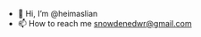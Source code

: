 - 👋 Hi, I’m @heimaslian
- 📫 How to reach me snowdenedwr@gmail.com

<!---
heimaslian/heimaslian is a ✨ special ✨ repository because its `README.md` (this file) appears on your GitHub profile.
You can click the Preview link to take a look at your changes.
--->
